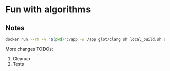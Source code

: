 # Fun with algorithms

## Notes

```sh
docker run --rm -v "$(pwd)":/app -w /app glot/clang sh local_build.sh soln
```


More changes
TODOs:
1. Cleanup
2. Tests
